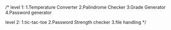 /*
level 1:
1.Temperature Converter
2.Palindrome Checker
3.Grade Generator
4.Password generator

level 2:
1.tic-tac-toe
2.Password Strength checker
3.file handling
*/
